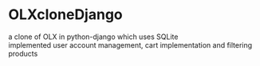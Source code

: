 # OLXcloneDjango
a clone of OLX in python-django which uses SQLite\
implemented user account management, cart implementation and filtering products
